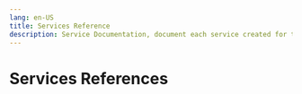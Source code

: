 ```yaml
---
lang: en-US
title: Services Reference
description: Service Documentation, document each service created for the application.
---
```


# Services References